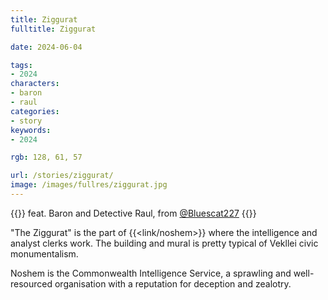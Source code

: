 ```yaml
---
title: Ziggurat
fulltitle: Ziggurat

date: 2024-06-04

tags:
- 2024
characters:
- baron
- raul
categories:
- story
keywords:
- 2024

rgb: 128, 61, 57

url: /stories/ziggurat/
image: /images/fullres/ziggurat.jpg
---
```

{{<note caption>}}
feat. Baron and Detective Raul, from [@Bluescat227](https://x.com/@bluescat227)
{{</note>}}

"The Ziggurat" is the part of {{<link/noshem>}} where the intelligence and analyst clerks work. The building and mural is pretty typical of Vekllei civic monumentalism.

Noshem is the Commonwealth Intelligence Service, a sprawling and well-resourced organisation with a reputation for deception and zealotry.

